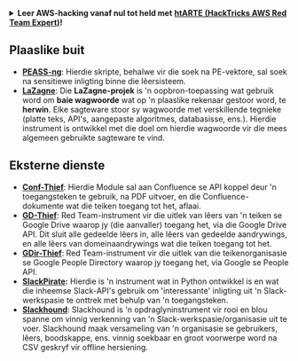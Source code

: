 <details>

<summary><strong>Leer AWS-hacking vanaf nul tot held met</strong> <a href="https://training.hacktricks.xyz/courses/arte"><strong>htARTE (HackTricks AWS Red Team Expert)</strong></a><strong>!</strong></summary>

Ander maniere om HackTricks te ondersteun:

* As jy jou **maatskappy geadverteer wil sien in HackTricks** of **HackTricks in PDF wil aflaai** Kyk na die [**INSKRYWINGSPLANNE**](https://github.com/sponsors/carlospolop)!
* Kry die [**amptelike PEASS & HackTricks swag**](https://peass.creator-spring.com)
* Ontdek [**Die PEASS-familie**](https://opensea.io/collection/the-peass-family), ons versameling van eksklusiewe [**NFT's**](https://opensea.io/collection/the-peass-family)
* **Sluit aan by die** 💬 [**Discord-groep**](https://discord.gg/hRep4RUj7f) of die [**telegram-groep**](https://t.me/peass) of **volg** ons op **Twitter** 🐦 [**@hacktricks_live**](https://twitter.com/hacktricks_live)**.**
* **Deel jou hacktruuks deur PR's in te dien by die** [**HackTricks**](https://github.com/carlospolop/hacktricks) en [**HackTricks Cloud**](https://github.com/carlospolop/hacktricks-cloud) github-opslag.

</details>


## **Plaaslike buit**

* [**PEASS-ng**](https://github.com/carlospolop/PEASS-ng): Hierdie skripte, behalwe vir die soek na PE-vektore, sal soek na sensitiewe inligting binne die lêersisteem.
* [**LaZagne**](https://github.com/AlessandroZ/LaZagne): Die **LaZagne-projek** is 'n oopbron-toepassing wat gebruik word om **baie wagwoorde** wat op 'n plaaslike rekenaar gestoor word, te **herwin**. Elke sagteware stoor sy wagwoorde met verskillende tegnieke (platte teks, API's, aangepaste algoritmes, databasisse, ens.). Hierdie instrument is ontwikkel met die doel om hierdie wagwoorde vir die mees algemeen gebruikte sagteware te vind.

## **Eksterne dienste**

* [**Conf-Thief**](https://github.com/antman1p/Conf-Thief): Hierdie Module sal aan Confluence se API koppel deur 'n toegangsteken te gebruik, na PDF uitvoer, en die Confluence-dokumente wat die teiken toegang tot het, aflaai.
* [**GD-Thief**](https://github.com/antman1p/GD-Thief): Red Team-instrument vir die uitlek van lêers van 'n teiken se Google Drive waarop jy (die aanvaller) toegang het, via die Google Drive API. Dit sluit alle gedeelde lêers in, alle lêers van gedeelde aandrywings, en alle lêers van domeinaandrywings wat die teiken toegang tot het.
* [**GDir-Thief**](https://github.com/antman1p/GDir-Thief): Red Team-instrument vir die uitlek van die teikenorganisasie se Google People Directory waarop jy toegang het, via Google se People API.
* [**SlackPirate**](https://github.com/emtunc/SlackPirate)**:** Hierdie is 'n instrument wat in Python ontwikkel is en wat die inheemse Slack-API's gebruik om 'interessante' inligting uit 'n Slack-werkspasie te onttrek met behulp van 'n toegangsteken.
*   [**Slackhound**](https://github.com/BojackThePillager/Slackhound): Slackhound is 'n opdraglyninstrument vir rooi en blou spanne om vinnig verkenning van 'n Slack-werkspasie/organisasie uit te voer. Slackhound maak versameling van 'n organisasie se gebruikers, lêers, boodskappe, ens. vinnig soekbaar en groot voorwerpe word na CSV geskryf vir offline hersiening.
